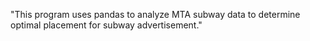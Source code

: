 "This program uses pandas to analyze MTA subway data to determine optimal placement for subway advertisement."
